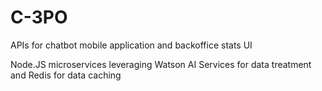 # C-3PO
APIs for chatbot mobile application and backoffice stats UI  

Node.JS microservices leveraging Watson AI Services for data treatment and Redis for data caching
